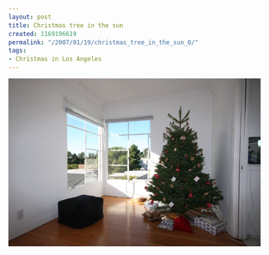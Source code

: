 ```yaml
---
layout: post
title: Christmas tree in the sun
created: 1169196619
permalink: "/2007/01/19/christmas_tree_in_the_sun_0/"
tags:
- Christmas in Los Angeles
---
```


<img src="/image/images/IMG_2493_0.JPG"/>

